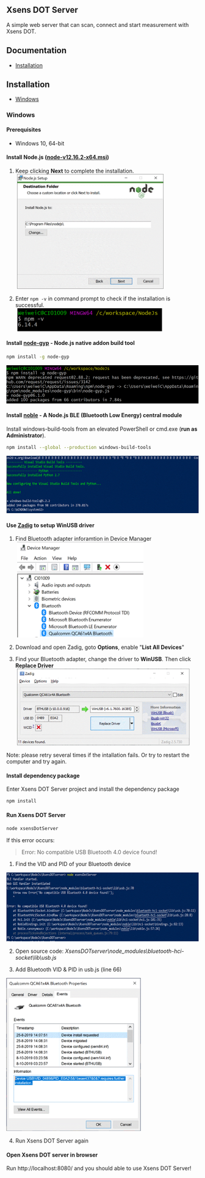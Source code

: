 ## Xsens DOT Server
A simple web server that can scan, connect and start measurement with Xsens DOT.

## Documentation
* [Installation](#installation)

## Installation
* [Windows](#windows)

### Windows
#### Prerequisites
* Windows 10, 64-bit

#### Install **Node.js** ([node-v12.16.2-x64.msi](https://nodejs.org/download/release/v12.16.2/node-v12.16.2-x64.msi))
1. Keep clicking **Next** to complete the installation.<br>
&nbsp;<img height="300" src="images/image001.gif"/>

2. Enter `npm -v` in command prompt to check if the installation is successful. <br>
&nbsp;<img height="60" src="images/image002.gif"/>

#### Install [node-gyp](https://github.com/nodejs/node-gyp#installation) - Node.js native addon build tool
```sh
npm install -g node-gyp
```
<img height="100" src="images/image003.gif"/>

#### Install [noble](https://github.com/abandonware/noble) - A Node.js BLE (Bluetooth Low Energy) central module
Install windows-build-tools from an elevated PowerShell or cmd.exe (**run as Administrator**).
```sh
npm install --global --production windows-build-tools
```
<img height="150" src="images/image005.gif"/>

#### Use [Zadig](https://zadig.akeo.ie/) to setup WinUSB driver
1. Find Bluetooth adapter inforamtion in Device Manager <br>
&nbsp;<img height="250" src="images/image006.gif"/>


2. Download and open Zadig, goto **Options**, enable "**List All Devices**"


3. Find your Bluetooth adapter, change the driver to **WinUSB**. Then click **Replace Driver** <br>
&nbsp;<img height="200" src="images/image007.gif"/>

Note: please retry several times if the intallation fails. Or try to restart the computer and try again. 

#### Install dependency package
Enter Xsens DOT Server project and install the dependency package
```sh
npm install
```

#### Run Xsens DOT Server
```sh
node xsensDotServer
```
If this error occurs:
> Error: No compatible USB Bluetooth 4.0 device found!
1. Find the VID and PID of your Bluetooth device
<img height="180" src="images/image010.gif"/>

2. Open source code: *XsensDOTserver\node_modules\bluetooth-hci-socket\lib\usb.js*


3. Add Bluetooth VID & PID in usb.js (line 66)
<img height="400" src="images/image011.gif"/>


4. Run Xsens DOT Server again

#### Open Xsens DOT server in browser
Run http://localhost:8080/ and you should able to use Xsens DOT Server!
